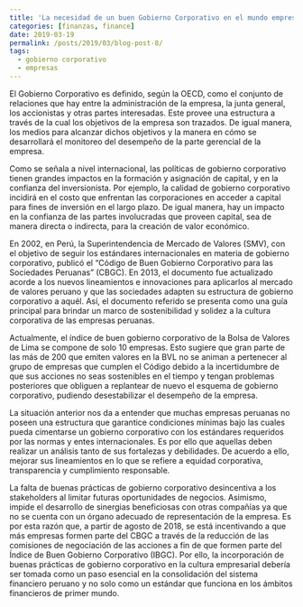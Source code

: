 ```yaml
---
title: 'La necesidad de un buen Gobierno Corporativo en el mundo empresarial de hoy'
categories: [finanzas, finance]
date: 2019-03-19
permalink: /posts/2019/03/blog-post-8/
tags:
  - gobierno corporativo
  - empresas
---
```


El Gobierno Corporativo es definido, según la OECD, como el conjunto de relaciones que hay entre la administración de la empresa, la junta general, los accionistas y otras partes interesadas. Este provee una estructura a través de la cual los objetivos de la empresa son trazados. De igual manera, los medios para alcanzar dichos objetivos y la manera en cómo se desarrollará el monitoreo del desempeño de la parte gerencial de la empresa.

Como se señala a nivel internacional, las políticas de gobierno corporativo tienen grandes impactos en la formación y asignación de capital, y en la confianza del inversionista. Por ejemplo, la calidad de gobierno corporativo incidirá en el costo que enfrentan las corporaciones en acceder a capital para fines de inversión en el largo plazo. De igual manera, hay un impacto en la confianza de las partes involucradas que proveen capital, sea de manera directa o indirecta, para la creación de valor económico.

En 2002, en Perú, la Superintendencia de Mercado de Valores (SMV), con el objetivo de seguir los estándares internacionales en materia de gobierno corporativo, publicó el “Código de Buen Gobierno Corporativo para las Sociedades Peruanas” (CBGC). En 2013, el documento fue actualizado acorde a los nuevos lineamientos e innovaciones para aplicarlos al mercado de valores peruano y que las sociedades adapten su estructura de gobierno corporativo a aquél. Así, el documento referido se presenta como una guía principal para brindar un marco de sostenibilidad y solidez a la cultura corporativa de las empresas peruanas. 

Actualmente, el índice de buen gobierno corporativo de la Bolsa de Valores de Lima se compone de solo 10 empresas. Esto sugiere que gran parte de las más de 200 que emiten valores en la BVL no se animan a pertenecer al grupo de empresas que cumplen el Código debido a la incertidumbre de que sus acciones no seas sostenibles en el tiempo y tengan problemas posteriores que obliguen a replantear de nuevo el esquema de gobierno corporativo, pudiendo desestabilizar el desempeño de la empresa.

La situación anterior nos da a entender que muchas empresas peruanas no poseen una estructura que garantice condiciones mínimas bajo las cuales pueda cimentarse un gobierno corporativo con los estándares requeridos por las normas y entes internacionales. Es por ello que aquellas deben realizar un análisis tanto de sus fortalezas y debilidades. De acuerdo a ello, mejorar sus lineamientos en lo que se refiere a equidad corporativa, transparencia y cumplimiento responsable.

La falta de buenas prácticas de gobierno corporativo desincentiva a los stakeholders al limitar futuras oportunidades de negocios. Asimismo, impide el desarrollo de sinergias beneficiosas con otras compañías ya que no se cuenta con un órgano adecuado de representación de la empresa. Es por esta razón que, a partir de agosto de 2018, se está incentivando a que más empresas formen parte del CBGC a través de la reducción de las comisiones de negociación de las acciones a fin de que formen parte del Índice de Buen Gobierno Corporativo (IBGC). Por ello, la incorporación de buenas prácticas de gobierno corporativo en la cultura empresarial debería ser tomada como un paso esencial en la consolidación del sistema financiero peruano y no solo como un estándar que funciona en los ámbitos financieros de primer mundo.
